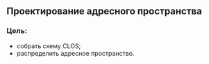 ## **Проектирование адресного пространства**

### **Цель:**

  * cобрать схему CLOS;
  * распределить адресное пространство.
